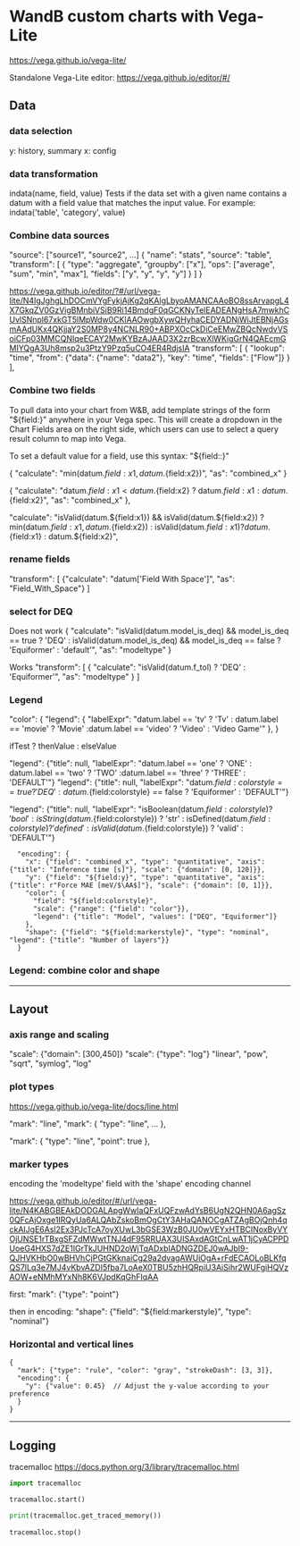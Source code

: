 # WandB custom charts with Vega-Lite

https://vega.github.io/vega-lite/

Standalone Vega-Lite editor: https://vega.github.io/editor/#/

## Data

### data selection
y: history, summary
x: config

### data transformation
indata(name, field, value)
Tests if the data set with a given name contains a datum with a field value that matches the input value. For example: indata('table', 'category', value)

### Combine data sources
"source": ["source1", "source2", ...]
{
  "name": "stats",
  "source": "table",
  "transform": [
    {
      "type": "aggregate",
      "groupby": ["x"],
      "ops": ["average", "sum", "min", "max"],
      "fields": ["y", "y", "y", "y"]
    }
  ]
}


https://vega.github.io/editor/?#/url/vega-lite/N4IgJghgLhDOCmVYgFykjAjKg2qKAlgLbyoAMANCAAoBO8ssArvapgL4X7GkqZV0GzVigBMnbiVSiB9Ri14BmdgF0qGCKNyTelEADEANgHsA7mwkhCUvlSNnpl67xkGT5lMpWdw0CKlAAOwgbXywQHyhaCEDYADNjWiJtEBNjAGsmAAdUKx4QKjjaY2S0MP8y4NCNLR90+ABPXOcCkDiCeEMwZBQcNwdvVSoiCFp03MMCQNIqeECAY2MwKYBzAJAAD3X2zrBcwXlWKigGrN4QAEcmGMIYQgA3Uh8msp2u3PtzY9Pzq5uCO4ER4RdjsIA
"transform": [
    {
      "lookup": "time",
      "from": {"data": {"name": "data2"}, "key": "time", "fields": ["Flow"]}
    }
  ],


### Combine two fields
To pull data into your chart from W&B, add template strings of the form "${field:<field-name>}" anywhere in your Vega spec. This will create a dropdown in the Chart Fields area on the right side, which users can use to select a query result column to map into Vega.

To set a default value for a field, use this syntax: "${field:<field-name>:<placeholder text>}"


{
  "calculate": "min(datum.${field:x1}, datum.${field:x2})",
  "as": "combined_x"
}

{
    "calculate": "datum.${field:x1} < datum.${field:x2} ? datum.${field:x1} : datum.${field:x2}",
    "as": "combined_x"
},

"calculate": "isValid(datum.${field:x1}) && isValid(datum.${field:x2}) ? min(datum.${field:x1}, datum.${field:x2}) : isValid(datum.${field:x1}) ? datum.${field:x1} : datum.${field:x2}",

### rename fields

"transform": [
{"calculate": "datum['Field With Space']", "as": "Field_With_Space"}
]

### select for DEQ

Does not work
{
      "calculate": "isValid(datum.model_is_deq) && model_is_deq == true ? 'DEQ' : isValid(datum.model_is_deq) && model_is_deq == false ? 'Equiformer' : 'default'",
      "as": "modeltype"
  }

Works
"transform": [
{
      "calculate": "isValid(datum.f_tol) ? 'DEQ' : 'Equiformer'",
      "as": "modeltype"
  }
]

### Legend

"color": {
"legend": {
        "labelExpr": "datum.label == 'tv' ? 'Tv' : datum.label == 'movie' ? 'Movie' :datum.label == 'video' ? 'Video' : 'Video Game'"
      },
}

ifTest ? thenValue : elseValue

"legend": {"title": null, "labelExpr": "datum.label == 'one' ? 'ONE' : datum.label == 'two' ? 'TWO' :datum.label == 'three' ? 'THREE' : 'DEFAULT'"}
"legend": {"title": null, "labelExpr": "datum.${field:colorstyle} == true ? 'DEQ' : datum.${field:colorstyle} == false ? 'Equiformer' : 'DEFAULT'"}

"legend": {"title": null, "labelExpr": "isBoolean(datum.${field:colorstyle}) ? 'bool' : isString(datum.${field:colorstyle}) ? 'str' : isDefined(datum.${field:colorstyle}) ? 'defined' : isValid(datum.${field:colorstyle}) ? 'valid' : 'DEFAULT'"}


      "encoding": {
        "x": {"field": "combined_x", "type": "quantitative", "axis": {"title": "Inference time [s]"}, "scale": {"domain": [0, 120]}},
        "y": {"field": "${field:y}", "type": "quantitative", "axis": {"title": r"Force MAE [meV/$\AA$]"}, "scale": {"domain": [0, 1]}},
        "color": {
          "field": "${field:colorstyle}",
          "scale": {"range": {"field": "color"}},
          "legend": {"title": "Model", "values": ["DEQ", "Equiformer"]}
        },
        "shape": {"field": "${field:markerstyle}", "type": "nominal", "legend": {"title": "Number of layers"}}
      }

### Legend: combine color and shape 




---

## Layout

### axis range and scaling

"scale": {"domain": [300,450]}
"scale": {"type": "log"}
"linear", "pow", "sqrt", "symlog", "log"

### plot types

https://vega.github.io/vega-lite/docs/line.html

"mark": "line",
"mark": {
    "type": "line",
    ...
},

"mark": {
    "type": "line",
    "point": true
},

### marker types

encoding the 'modeltype' field with the 'shape' encoding channel

https://vega.github.io/editor/#/url/vega-lite/N4KABGBEAkDODGALApgWwIaQFxUQFzwAdYsB6UgN2QHN0A6agSz0QFcAjOxge1IRQyUa6ALQAbZskoBmOgCtY3AHaQANOCgATZAgBOjQnh4qckAIJgE6Asl2Ex3PJcTcA7oyXUwL3bGSE3WzB0JU0wVEYxHTBCINoxByVYOjUNSE1rTBxgSFZdMWwtTNJ4dF95RRUAX3UISAxdAGtCnLwAT1jCyACPPDUoeG4HXS7dZE1IGrTkJUHND2oWjTqADxbIADNGZDEJ0wAJbl9-QJHVKHbO0wBHVhCjPGtGKknaiCg29a2dvagAWUiOgA+rFdECAOLoBLKfqQS7ILq3e7MJ4vKbvAZDI5fba7LoAeX0TBU5zhHQRpiU3AiSihr2WUFgiHQVzAOW+eNMhMYxNh8K6VJpdKqGhFIqAA

first:
"mark": {"type": "point"}

then in encoding:
"shape": {"field": "${field:markerstyle}", "type": "nominal"}

### Horizontal and vertical lines

    {
      "mark": {"type": "rule", "color": "gray", "strokeDash": [3, 3]},
      "encoding": {
        "y": {"value": 0.45}  // Adjust the y-value according to your preference
      }
    }

---

## Logging

tracemalloc
https://docs.python.org/3/library/tracemalloc.html

```python
import tracemalloc

tracemalloc.start()

print(tracemalloc.get_traced_memory())
 
tracemalloc.stop()
```